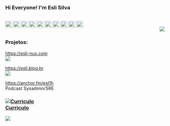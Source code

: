 ###  Hi Everyone! I'm Esli Silva



<br/>
<a href="https://twitter.com/esli-nux">
  <img align="left" alt="Esli Silva | Twitter" width="22px" src="https://cdn.jsdelivr.net/npm/simple-icons@v3/icons/twitter.svg" />
</a>
<a href="https://www.linkedin.com/in/esl1h">
  <img align="left" alt="Linkedin" width="22px" src="https://cdn.jsdelivr.net/npm/simple-icons@v3/icons/linkedin.svg" />
</a>
<a href="https://stackoverflow.com/users/4122311/esli-silva">
  <img align="left" alt="StackOverFlow" width="22px" src="https://cdn.jsdelivr.net/npm/simple-icons@3.1.0/icons/stackoverflow.svg" />
</a>
<a href="https://youtube.com/channel/UC52vCjpqZkKrNL9VxZeuvcA">
  <img align="left" alt="Youtube" width="22px" src="https://cdn.jsdelivr.net/npm/simple-icons@3.1.0/icons/youtube.svg" />
</a>
<a href="https://medium.com/@esl1h">
  <img align="left" alt="Medium" width="22px" src="https://cdn.jsdelivr.net/npm/simple-icons@3.1.0/icons/medium.svg" />
</a>
<a href="https://t.me/Esl1h">
  <img align="left" alt="Telegram" width="22px" src="https://cdn.jsdelivr.net/npm/simple-icons@v3/icons/telegram.svg" />
</a>
<a href="https://www.instagram.com/eslihs90">
  <img align="left" alt="Instagram" width="22px" src="https://cdn.jsdelivr.net/npm/simple-icons@v3/icons/instagram.svg" />
</a>
<a href="https://www.reddit.com/user/Esl1h">
  <img align="left" alt=" Reddit" width="22px" src="https://cdn.jsdelivr.net/npm/simple-icons@v3/icons/reddit.svg" />
</a>
<a href="https://flowcrypt.com/me/esli">
  <img align="left" alt="Mail Me" width="22px" src="https://cdn.jsdelivr.net/npm/simple-icons@3.1.0/icons/gmail.svg" />
</a>
<a href="https://steamcommunity.com/id/esl1h">
  <img align="left" alt="Steam" width="22px" src="https://cdn.jsdelivr.net/npm/simple-icons@3.1.0/icons/steam.svg" />
</a>




<br/>


<img  align="right" src="https://github-readme-stats.vercel.app/api?username=Esl1h&show_icons=true&title_color=fff&icon_color=79ff97&text_color=9f9f9f&bg_color=151515">

<br/>

### Projetos:

https://esli-nux.com 
<br/>![](https://flat.badgen.net/badge/feito%20com/Blogger%20%26%20Coudflare/orange?icon=chrome)


https://esli.blog.br 
</br>![](https://flat.badgen.net/badge/feito%20com/Ghost%20%26%20DigitalOcean%20%26%20Coudflare/gray?icon=docker)

https://anchor.fm/esl1h 
<br/>Podcast Sysadmin/SRE 

### [![Curriculo](https://img.icons8.com/fluent/48/000000/resume-website.png)<br>Curriculo](https://esli.blog.br/me/) 

![](https://visitor-badge.glitch.me/badge?page_id=Esl1h.Esl1h)




